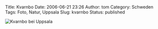 Title: Kvarnbo
Date: 2006-06-21 23:26
Author: tom
Category: Schweden
Tags: Foto, Natur, Uppsala
Slug: kvarnbo
Status: published

![Kvarnbo bei
Uppsala](/pic/kvarnbo.jpg "Kvarnbo bei Uppsala")

